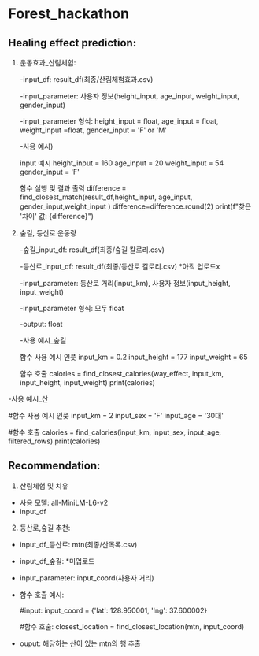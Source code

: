 # Forest_hackathon

## Healing effect prediction:

1. 운동효과_산림체험:

   -input_df: result_df(최종/산림체험효과.csv)
   
   -input_parameter: 사용자 정보(height_input, age_input, weight_input, gender_input)
   
   -input_parameter 형식: height_input = float, age_input = float, weight_input =float, gender_input = 'F' or 'M'

   -사용 예시)

   input 예시
            height_input = 160
            age_input = 20
            weight_input = 54
            gender_input = 'F'

   함수 실행 및 결과 출력
            difference = find_closest_match(result_df,height_input, age_input, gender_input,weight_input )
            difference=difference.round(2)
            print(f"찾은 '차이' 값: {difference}")

3. 숲길, 등산로 운동량
    
    -숲길_input_df: result_df(최종/숲길 칼로리.csv)
   
    -등산로_input_df: result_df(최종/등산로 칼로리.csv) *아직 업로드x
   
    -input_parameter: 등산로 거리(input_km), 사용자 정보(input_height, input_weight)
   
    -input_parameter 형식: 모두 float
   
    -output: float

    -사용 예시_숲길

   함수 사용 예시 인풋
   input_km = 0.2
   input_height = 177
   input_weight = 65

   함수 호출
   calories = find_closest_calories(way_effect, input_km, input_height, input_weight)
   print(calories)
 
 -사용 예시_산


#함수 사용 예시 인풋
input_km = 2
input_sex = 'F'
input_age = '30대'

 #함수 호출
calories = find_calories(input_km, input_sex, input_age, filtered_rows)
print(calories)

## Recommendation:
1. 산림체험 및 치유
- 사용 모델: all-MiniLM-L6-v2
- input_df


2. 등산로,숲길 추천:
- input_df_등산로: mtn(최종/산목록.csv)

- input_df_숲길: *미업로드

- input_parameter: input_coord(사용자 거리)

- 함수 호출 예시:

  #input: input_coord = {'lat': 128.950001, 'lng': 37.600002}

  #함수 호출: closest_location = find_closest_location(mtn, input_coord)

- ouput: 해당하는 산이 있는 mtn의 행 추출 
